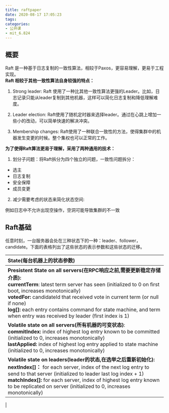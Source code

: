 ```yaml
---
title: raftpaper
date: 2020-08-17 17:05:23
tags:
categories:
- 公开课
- mit_6.824
---
```


## 概要

Raft 是一种基于日志复制的一致性算法，相较于Paxos，更容易理解，更易于工程实现。</br>
**Raft 相较于其他一致性算法自身较强的特点：</br>**

1. Strong leader: Raft 使用了一种比其他一致性算法更强的Leader。比如，日志记录只能从leader复制到其他机器，这样可以简化日志复制和降低理解难度。

2. Leader election: Raft使用了随机定时器来选择leader。通过在心跳上增加一些小的改动，可以简单快速的解决冲突。

3. Membership changes: Raft使用了一种联合一致性的方法，使得集群中的机器发生变更的时候。整个集权也可以正常的工作。

**为了使得Raft算法更易于理解，采用了两种通用的技术：**

1. 划分子问题：将Raft拆分为四个独立的问题，一致性问题拆分：

* 选主
* 日志复制
* 安全保障
* 成员变更

2. 减少需要考虑的状态来简化状态空间:</br>

例如日志中不允许出现空操作，空洞可能导致集群的不一致

## Raft基础

任意时刻，一台服务器会处在三种状态下的一种：leader、follower，candidate。下面的表格列出了这些状态的表示参数和这些状态的迁移。

| State(每台机器上的状态参数)|
| :---  |
|**Presistent State on all servers(在RPC响应之前,需要更新稳定存储介质):**</br>**currentTerm**: latest term server has seen (initialized to 0 on first boot, increases monotonically)</br>**votedFor:** candidateId that received vote in current term (or null if none)</br>**log[]:** each entry contains command for state machine, and term when entry was received by leader (first index is 1)|
|**Volatile state on all servers(所有机器的可变状态)**:</br> **commitIndex:** index of highest log entry known to be committed (initialized to 0, increases monotonically)</br> **lastApplied:** index of highest log entry applied to state machine (initialized to 0, increases monotonically)|
|**Volatile state on leaders(leader的状态,在选举之后重新初始化):**</br> **nextIndex[]：** for each server, index of the next log entry to send to that server (initialized to leader last log index + 1)</br> **matchIndex[]:** for each server, index of highest log entry known to be replicated on server (initialized to 0, increases monotonically)
|
